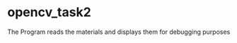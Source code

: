 opencv_task2
============

The Program reads the materials and displays them for debugging purposes
